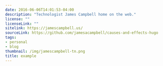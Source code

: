 ```yaml
---
date: 2016-06-06T14:01:53-04:00
description: "Technologist James Campbell home on the web."
license: ""
licenseLink: ""
sitelink: https://jamescampbell.us/
sourceLink: https://github.com/jamesacampbell/causes-and-effects-hugo
tags:
- personal
- blog
thumbnail: /img/jamescampbell-tn.png
title: example
---
```


